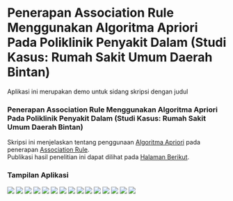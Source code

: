 # Penerapan Association Rule Menggunakan Algoritma Apriori Pada Poliklinik Penyakit Dalam (Studi Kasus: Rumah Sakit Umum Daerah Bintan)

Aplikasi ini merupakan demo untuk sidang skripsi dengan judul
<h3> Penerapan Association Rule Menggunakan Algoritma Apriori Pada Poliklinik Penyakit Dalam (Studi Kasus: Rumah Sakit Umum Daerah Bintan) </h3>

Skripsi ini menjelaskan tentang penggunaan <a href="https://medium.com/@infharis/data-mining-definisi-dan-cara-kerja-algoritma-apriori-untuk-pencarian-association-rule-a44a8f864a61" target="_blank">Algoritma Apriori</a> pada penerapan <a href="https://www.ilmuskripsi.com/2016/06/association-rules.html" target="_blank">Association Rule</a>. <br>
Publikasi hasil penelitian ini dapat dilihat pada <a href="https://jsi.politala.ac.id/index.php/JSI/article/view/329" target="_blank">Halaman Berikut</a>.

<h3> Tampilan Aplikasi</h3>
<img src="images/11.png">
<img src="images/12.png">
<img src="images/13.png">
<img src="images/14.png">
<img src="images/15.png">
<img src="images/16.png">
<img src="images/17.png">
<img src="images/18.png">
<img src="images/19.png">
<img src="images/20.png">
<img src="images/21.png">
<img src="images/22.png">
<img src="images/23.png">
<img src="images/24.png">
<img src="images/25.png">
